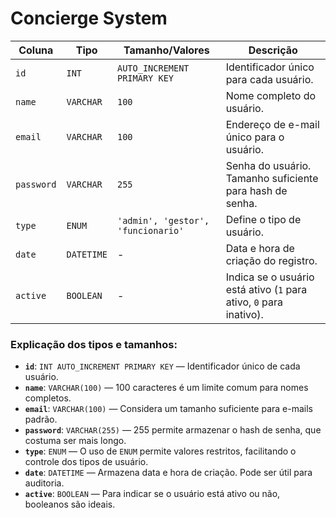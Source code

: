 
# Concierge System

| Coluna   | Tipo     | Tamanho/Valores | Descrição                                                  |
|----------|----------|-----------------|------------------------------------------------------------|
| `id`     | `INT`    | `AUTO_INCREMENT PRIMARY KEY` | Identificador único para cada usuário.                   |
| `name`   | `VARCHAR`| `100`           | Nome completo do usuário.     |
| `email`  | `VARCHAR`| `100`           | Endereço de e-mail único para o usuário.                   |
| `password` | `VARCHAR` | `255`       | Senha do usuário. Tamanho suficiente para hash de senha.   |
| `type`   | `ENUM`   | `'admin', 'gestor', 'funcionario'` | Define o tipo de usuário.                                |
| `date`   | `DATETIME`| -             | Data e hora de criação do registro.                        |
| `active` | `BOOLEAN`| -               | Indica se o usuário está ativo (`1` para ativo, `0` para inativo). |

### Explicação dos tipos e tamanhos:

- **`id`**: `INT AUTO_INCREMENT PRIMARY KEY` — Identificador único de cada usuário.
- **`name`**: `VARCHAR(100)` — 100 caracteres é um limite comum para nomes completos.
- **`email`**: `VARCHAR(100)` — Considera um tamanho suficiente para e-mails padrão.
- **`password`**: `VARCHAR(255)` — 255 permite armazenar o hash de senha, que costuma ser mais longo.
- **`type`**: `ENUM` — O uso de `ENUM` permite valores restritos, facilitando o controle dos tipos de usuário.
- **`date`**: `DATETIME` — Armazena data e hora de criação. Pode ser útil para auditoria.
- **`active`**: `BOOLEAN` — Para indicar se o usuário está ativo ou não, booleanos são ideais.
